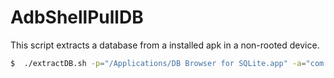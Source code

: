 # AdbShellPullDB

This script extracts a database from a installed apk in a non-rooted device.

```sh
$  ./extractDB.sh -p="/Applications/DB Browser for SQLite.app" -a="com.facebook.katana"
```
